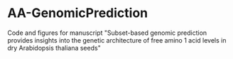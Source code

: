 # AA-GenomicPrediction

Code and figures for manuscript "Subset-based genomic prediction provides insights into the genetic architecture of free amino 1 acid levels in dry Arabidopsis thaliana seeds"

